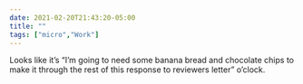 ```yaml
---
date: 2021-02-20T21:43:20-05:00
title: ""
tags: ["micro","Work"]
---
```

Looks like it’s “I’m going to need some banana bread and chocolate chips to make it through the rest of this response to reviewers letter” o’clock.
